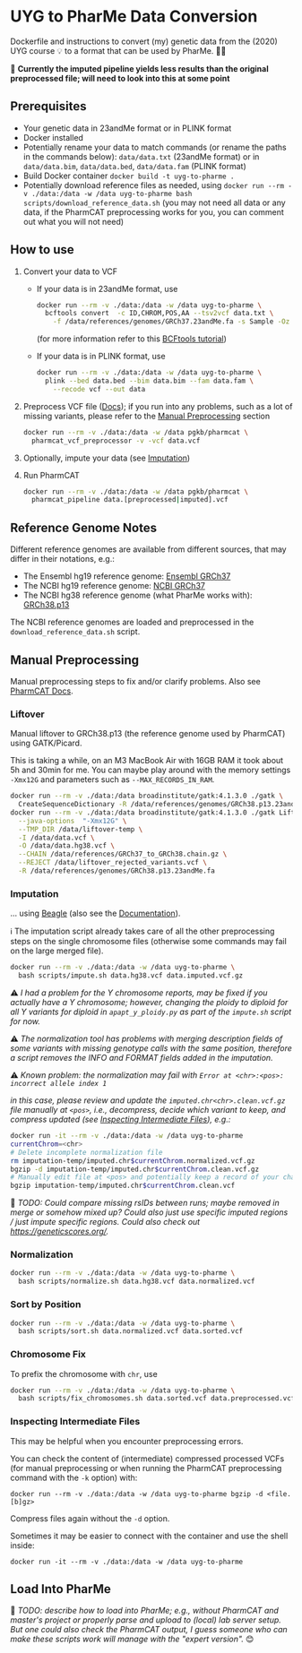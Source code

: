 # UYG to PharMe Data Conversion

Dockerfile and instructions to convert (my) genetic data from the (2020) UYG
course :bulb: to a format that can be used by PharMe. :dna::pill:

🚧 **Currently the imputed pipeline yields less results than the original**
**preprocessed file; will need to look into this at some point**

## Prerequisites

* Your genetic data in 23andMe format or in PLINK format
* Docker installed
* Potentially rename your data to match commands (or rename the paths in the
  commands below): `data/data.txt` (23andMe format) or in
    `data/data.bim`, `data/data.bed`, `data/data.fam` (PLINK format)
* Build Docker container `docker build -t uyg-to-pharme .`
* Potentially download reference files as needed, using
   `docker run --rm -v ./data:/data -w /data uyg-to-pharme bash scripts/download_reference_data.sh`
   (you may not need all data or any data, if the PharmCAT preprocessing works
   for you, you can comment out what you will not need)

## How to use

1. Convert your data to VCF
   * If your data is in 23andMe format, use

     ```bash
     docker run --rm -v ./data:/data -w /data uyg-to-pharme \
       bcftools convert  -c ID,CHROM,POS,AA --tsv2vcf data.txt \
         -f /data/references/genomes/GRCh37.23andMe.fa -s Sample -Oz -o data.vcf
     ```

     (for more information refer to this
     [BCFtools tutorial](https://samtools.github.io/bcftools/howtos/convert.html))
   * If your data is in PLINK format, use

     ```bash
     docker run --rm -v ./data:/data -w /data uyg-to-pharme \
       plink --bed data.bed --bim data.bim --fam data.fam \
         --recode vcf --out data
     ```

2. Preprocess VCF file ([Docs](https://pharmcat.org/using/VCF-Preprocessor/));
   if you run into any problems, such as a lot of missing variants, please
   refer to the [Manual Preprocessing](#manual-preprocessing) section

     ```bash
     docker run --rm -v ./data:/data -w /data pgkb/pharmcat \
       pharmcat_vcf_preprocessor -v -vcf data.vcf
     ```

3. Optionally, impute your data (see [Imputation](#imputation))
4. Run PharmCAT

     ```bash
     docker run --rm -v ./data:/data -w /data pgkb/pharmcat \
       pharmcat_pipeline data.[preprocessed|imputed].vcf

     ```

## Reference Genome Notes

Different reference genomes are available from different sources, that may
differ in their notations, e.g.:

* The Ensembl hg19 reference genome:
  [Ensembl GRCh37](https://ftp.ensembl.org/pub/grch37/current/fasta/homo_sapiens/dna/Homo_sapiens.GRCh37.dna.primary_assembly.fa.gz)
* The NCBI hg19 reference genome:
  [NCBI GRCh37](https://www.ncbi.nlm.nih.gov/datasets/genome/GCF_000001405.13/)
* The NCBI hg38 reference genome (what PharMe works with):
  [GRCh38.p13](https://www.ncbi.nlm.nih.gov/datasets/genome/GCF_000001405.39/)

The NCBI reference genomes are loaded and preprocessed in the
`download_reference_data.sh` script.

## Manual Preprocessing

Manual preprocessing steps to fix and/or clarify problems. Also see
[PharmCAT Docs](https://pharmcat.org/using/VCF-Requirements).

### Liftover

Manual liftover to GRCh38.p13 (the reference genome used by PharmCAT) using
GATK/Picard.

This is taking a while, on an M3 MacBook Air with 16GB RAM it took about 5h and
30min for me. You can maybe play around with the memory settings `-Xmx12G` and
parameters such as `--MAX_RECORDS_IN_RAM`.
  
```bash
docker run --rm -v ./data:/data broadinstitute/gatk:4.1.3.0 ./gatk \
  CreateSequenceDictionary -R /data/references/genomes/GRCh38.p13.23andMe.fa
docker run --rm -v ./data:/data broadinstitute/gatk:4.1.3.0 ./gatk LiftoverVcf \
  --java-options  "-Xmx12G" \
  --TMP_DIR /data/liftover-temp \
  -I /data/data.vcf \
  -O /data/data.hg38.vcf \
  --CHAIN /data/references/GRCh37_to_GRCh38.chain.gz \
  --REJECT /data/liftover_rejected_variants.vcf \
  -R /data/references/genomes/GRCh38.p13.23andMe.fa
```

### Imputation

... using [Beagle](https://faculty.washington.edu/browning/beagle/beagle.html)
(also see the
[Documentation](https://faculty.washington.edu/browning/beagle/beagle_5.5_17Dec24.pdf)).

ℹ️ The imputation script already takes care of all the other preprocessing
steps on the single chromosome files (otherwise some commands may fail on the
large merged file).

```bash
docker run --rm -v ./data:/data -w /data uyg-to-pharme \
  bash scripts/impute.sh data.hg38.vcf data.imputed.vcf.gz
```

⚠️ _I had a problem for the Y chromosome reports, may be fixed if you actually_
_have a Y chromosome; however, changing the ploidy to diploid for all Y_
_variants for diploid in `apapt_y_ploidy.py` as part of the `impute.sh` script_
_for now._

⚠️ _The normalization tool has problems with merging description fields of_
_some variants with missing genotype calls with the same position, therefore a_
_script removes the INFO and FORMAT fields added in the imputation._

⚠️ _Known problem: the normalization may fail with_
_`Error at <chr>:<pos>: incorrect allele index 1`_

_in this case, please review and update the `imputed.chr<chr>.clean.vcf.gz`_
_file manually at `<pos>`, i.e., decompress, decide which variant to keep, and_
_compress updated (see_
_[Inspecting Intermediate Files](#inspecting-intermediate-files)), e.g.:_

```bash
docker run -it --rm -v ./data:/data -w /data uyg-to-pharme
currentChrom=<chr>
# Delete incomplete normalization file
rm imputation-temp/imputed.chr$currentChrom.normalized.vcf.gz
bgzip -d imputation-temp/imputed.chr$currentChrom.clean.vcf.gz
# Manually edit file at <pos> and potentially keep a record of your changes
bgzip imputation-temp/imputed.chr$currentChrom.clean.vcf
```

🚧 _TODO: Could compare missing rsIDs between runs; maybe removed in merge_
_or somehow mixed up? Could also just use specific imputed regions / just_
_impute specific regions. Could also check out_
_<https://geneticscores.org/>._

### Normalization

```bash
docker run --rm -v ./data:/data -w /data uyg-to-pharme \
  bash scripts/normalize.sh data.hg38.vcf data.normalized.vcf
```

### Sort by Position

```bash
docker run --rm -v ./data:/data -w /data uyg-to-pharme \
  bash scripts/sort.sh data.normalized.vcf data.sorted.vcf
```

### Chromosome Fix

To prefix the chromosome with `chr`, use

```bash
docker run --rm -v ./data:/data -w /data uyg-to-pharme \
  bash scripts/fix_chromosomes.sh data.sorted.vcf data.preprocessed.vcf
```

### Inspecting Intermediate Files

This may be helpful when you encounter preprocessing errors.

You can check the content of (intermediate) compressed processed VCFs (for
manual preprocessing or when running the PharmCAT preprocessing command with
the `-k` option) with:

`docker run --rm -v ./data:/data -w /data uyg-to-pharme bgzip -d <file.[b]gz>`

Compress files again without the `-d` option.

Sometimes it may be easier to connect with the container and use the shell
inside:

`docker run -it --rm -v ./data:/data -w /data uyg-to-pharme`

## Load Into PharMe

🚧 _TODO: describe how to load into PharMe; e.g., without PharmCAT and master's_
_project or properly parse and upload to (local) lab server setup. But one_
_could also check the PharmCAT output, I guess someone who can make these_
_scripts work will manage with the "expert version"._ 😊
